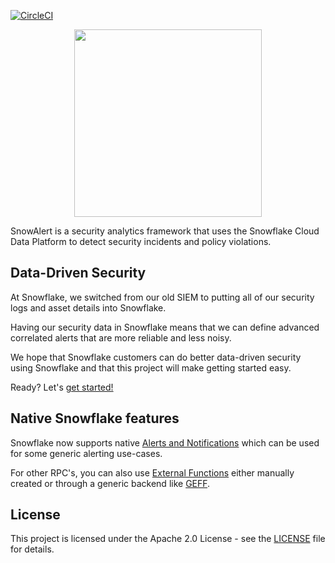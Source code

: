 [![CircleCI](https://circleci.com/gh/snowflakedb/SnowAlert.svg?style=svg)](https://circleci.com/gh/snowflakedb/SnowAlert)

<p align="center">
  <img height="300" src="https://raw.githubusercontent.com/snowflakedb/SnowAlert/master/docs/src/static/images/snowalert-logo.png">
</p>

SnowAlert is a security analytics framework that uses the Snowflake Cloud Data Platform to detect security incidents and policy violations.

## Data-Driven Security

At Snowflake, we switched from our old SIEM to putting all of our security logs and asset details into Snowflake.

Having our security data in Snowflake means that we can define advanced correlated alerts that are more reliable and less noisy.

We hope that Snowflake customers can do better data-driven security using Snowflake and that this project will make getting started easy.

Ready? Let's [get started!](https://docs.snowalert.com/ "SnowAlert Documentation")

## Native Snowflake features

Snowflake now supports native [Alerts and Notifications](https://docs.snowflake.com/guides-overview-alerts) which can be used for some generic alerting use-cases.

For other RPC's, you can also use [External Functions](https://docs.snowflake.com/en/sql-reference/external-functions-introduction) either manually created
or through a generic backend like [GEFF](https://github.com/Snowflake-Labs/geff/).

## License

This project is licensed under the Apache 2.0 License - see the [LICENSE](LICENSE) file for details.
